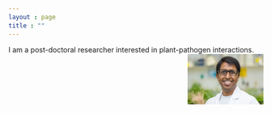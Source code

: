 ```yaml
---
layout : page
title : ""
---
```


I am a post-doctoral researcher interested in plant-pathogen interactions.
<img style="float: right;" src="gsMPI.jpg" width="150" height="100">

